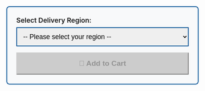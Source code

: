 <div class="price-selector" style="background: #f8f9fa; border: 2px solid #004e92; border-radius: 8px; padding: 1.5rem; margin: 1.5rem 0;">
  <label for="deliveryOption" class="form-label" style="font-weight: 600; font-size: 1.1rem; margin-bottom: 0.5rem; display: block;">Select Delivery Region:</label>
  <select class="form-select" id="deliveryOption" onchange="updatePrice()" style="border: 2px solid #004e92; padding: 0.75rem; font-size: 1.1rem; margin-bottom: 1rem; width: 100%;">
    <option value="">-- Please select your region --</option>

    {% if page.cart_name contains 'PowerShark' %}
  <option value="uk" data-price="{{site.psukprice}}" data-sku="powersharkuk">🇬🇧 UK Delivery - £{{site.psukprice}} (48hr tracked)</option>
  <option value="row" data-price="{{site.psrowprice}}" data-sku="powersharkrow">🌍 Rest of World - £{{site.psrowprice}} (International tracked)</option>
  {% elsif page.cart_name contains 'PicoMEM' %}
    <option value="uk" data-price="46" data-sku="picomemuk">🇬🇧 UK Delivery - £46</option>
    <option value="row" data-price="56" data-sku="picomemrow">🌍 Rest of World - £56 (International tracked)</option>
  {% elsif page.cart_name contains 'Midi Cable' %}
    <option value="uk" data-price="6" data-sku="midi15uk">🇬🇧 UK Delivery - £6</option>
    <option value="row" data-price="10" data-sku="midi15row">🌍 Rest of World - £10 (International standard)</option>
    {% endif %}
  </select>
  
  <div id="priceDisplay" style="display:none; font-size: 2rem; font-weight: 700; color: #004e92; margin: 1rem 0;">
    Price: £<span id="priceAmount">0</span>
  </div>
  
  <button class="btn btn-success btn-lg" id="addToCartBtn" onclick="addToCart()" disabled style="width: 100%; padding: 1rem; font-size: 1.2rem; font-weight: 600;">
    🛒 Add to Cart
  </button>
</div>

<style>
.price-selector .form-select:focus {
  border-color: #ff6b35;
  box-shadow: 0 0 0 0.2rem rgba(255, 107, 53, 0.25);
}

#addToCartBtn:disabled {
  background: #ccc !important;
  border-color: #ccc !important;
  cursor: not-allowed;
}

#addToCartBtn:not(:disabled):hover {
  transform: translateY(-2px);
  box-shadow: 0 4px 12px rgba(0,0,0,0.2);
  transition: all 0.3s ease;
}
</style>